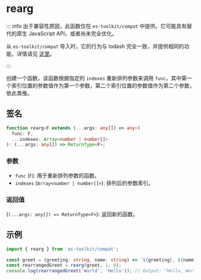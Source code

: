 # rearg

::: info
出于兼容性原因，此函数仅在 `es-toolkit/compat` 中提供。它可能具有替代的原生 JavaScript API，或者尚未完全优化。

从 `es-toolkit/compat` 导入时，它的行为与 lodash 完全一致，并提供相同的功能，详情请见 [这里](../../../compatibility.md)。

:::

创建一个函数，该函数根据指定的 `indexes` 重新排列参数来调用 `func`，其中第一个索引位置的参数值作为第一个参数，第二个索引位置的参数值作为第二个参数，依此类推。

## 签名

```typescript
function rearg<F extends (...args: any[]) => any>(
  func: F,
  ...indexes: Array<number | number[]>
): (...args: any[]) => ReturnType<F>;
```

### 参数

- `func` (`F`): 用于重新排列参数的函数。
- `indexes` (`Array<number | number[]>`): 排列后的参数索引。

### 返回值

(`(...args: any[]) => ReturnType<F>`): 返回新的函数。

## 示例

```typescript
import { rearg } from 'es-toolkit/compat';

const greet = (greeting: string, name: string) => `${greeting}, ${name}!`;
const rearrangedGreet = rearg(greet, 1, 0);
console.log(rearrangedGreet('World', 'Hello')); // Output: "Hello, World!"
```
